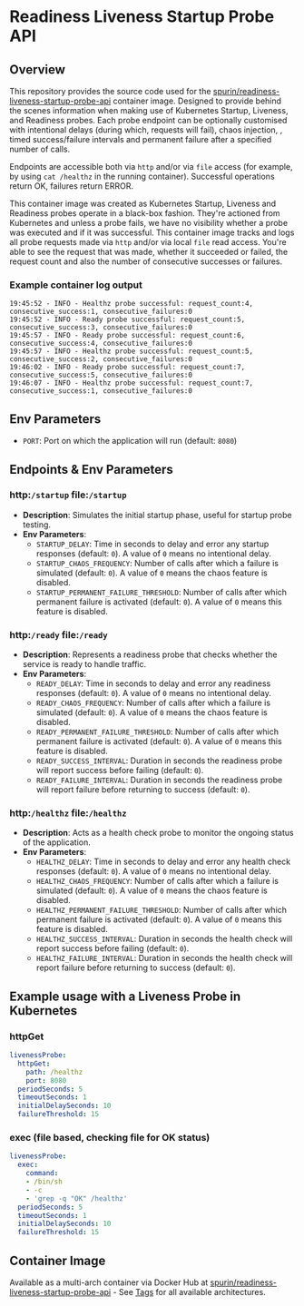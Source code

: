 # Readiness Liveness Startup Probe API

## Overview

This repository provides the source code used for the [spurin/readiness-liveness-startup-probe-api](https://hub.docker.com/r/spurin/readiness-liveness-startup-probe-api) container image. Designed to provide behind the scenes information when making use of Kubernetes Startup, Liveness, and Readiness probes. Each probe endpoint can be optionally customised with intentional delays (during which, requests will fail), chaos injection, , timed success/failure intervals and permanent failure after a specified number of calls.

Endpoints are accessible both via `http` and/or via `file` access (for example, by using `cat /healthz` in the running container). Successful operations return OK, failures return ERROR.

This container image was created as Kubernetes Startup, Liveness and Readiness probes operate in a black-box fashion. They're actioned from Kubernetes and unless a probe fails, we have no visibility whether a probe was executed and if it was successful. This container image tracks and logs all probe requests made via `http` and/or via local `file` read access. You're able to see the request that was made, whether it succeeded or failed, the request count and also the number of consecutive successes or failures.

### Example container log output

```
19:45:52 - INFO - Healthz probe successful: request_count:4, consecutive_success:1, consecutive_failures:0
19:45:52 - INFO - Ready probe successful: request_count:5, consecutive_success:3, consecutive_failures:0
19:45:57 - INFO - Ready probe successful: request_count:6, consecutive_success:4, consecutive_failures:0
19:45:57 - INFO - Healthz probe successful: request_count:5, consecutive_success:2, consecutive_failures:0
19:46:02 - INFO - Ready probe successful: request_count:7, consecutive_success:5, consecutive_failures:0
19:46:07 - INFO - Healthz probe successful: request_count:7, consecutive_success:1, consecutive_failures:0
```

## Env Parameters

- `PORT`: Port on which the application will run (default: `8080`)

## Endpoints & Env Parameters

### http:`/startup` file:`/startup`

- **Description**: Simulates the initial startup phase, useful for startup probe testing.
- **Env Parameters**:
  - `STARTUP_DELAY`: Time in seconds to delay and error any startup responses (default: `0`). A value of `0` means no intentional delay.
  - `STARTUP_CHAOS_FREQUENCY`: Number of calls after which a failure is simulated (default: `0`). A value of `0` means the chaos feature is disabled.
  - `STARTUP_PERMANENT_FAILURE_THRESHOLD`: Number of calls after which permanent failure is activated (default: `0`). A value of `0` means this feature is disabled.

### http:`/ready` file:`/ready`

- **Description**: Represents a readiness probe that checks whether the service is ready to handle traffic.
- **Env Parameters**:
  - `READY_DELAY`: Time in seconds to delay and error any readiness responses (default: `0`). A value of `0` means no intentional delay.
  - `READY_CHAOS_FREQUENCY`: Number of calls after which a failure is simulated (default: `0`). A value of `0` means the chaos feature is disabled.
  - `READY_PERMANENT_FAILURE_THRESHOLD`: Number of calls after which permanent failure is activated (default: `0`). A value of `0` means this feature is disabled.
  - `READY_SUCCESS_INTERVAL`: Duration in seconds the readiness probe will report success before failing (default: `0`).
  - `READY_FAILURE_INTERVAL`: Duration in seconds the readiness probe will report failure before returning to success (default: `0`).

### http:`/healthz` file:`/healthz`

- **Description**: Acts as a health check probe to monitor the ongoing status of the application.
- **Env Parameters**:
  - `HEALTHZ_DELAY`: Time in seconds to delay and error any health check responses (default: `0`). A value of `0` means no intentional delay.
  - `HEALTHZ_CHAOS_FREQUENCY`: Number of calls after which a failure is simulated (default: `0`). A value of `0` means the chaos feature is disabled.
  - `HEALTHZ_PERMANENT_FAILURE_THRESHOLD`: Number of calls after which permanent failure is activated (default: `0`). A value of `0` means this feature is disabled.
  - `HEALTHZ_SUCCESS_INTERVAL`: Duration in seconds the health check will report success before failing (default: `0`).
  - `HEALTHZ_FAILURE_INTERVAL`: Duration in seconds the health check will report failure before returning to success (default: `0`).

## Example usage with a Liveness Probe in Kubernetes

### httpGet

```yaml
livenessProbe:
  httpGet:
    path: /healthz
    port: 8080
  periodSeconds: 5
  timeoutSeconds: 1
  initialDelaySeconds: 10
  failureThreshold: 15
```

### exec (file based, checking file for OK status)

```yaml
livenessProbe:
  exec:
    command:
    - /bin/sh
    - -c
    - 'grep -q "OK" /healthz'
  periodSeconds: 5
  timeoutSeconds: 1
  initialDelaySeconds: 10
  failureThreshold: 15
```

## Container Image

Available as a multi-arch container via Docker Hub at [spurin/readiness-liveness-startup-probe-api](https://hub.docker.com/r/spurin/readiness-liveness-startup-probe-api) - See [Tags](https://hub.docker.com/r/spurin/readiness-liveness-startup-probe-api/tags) for all available architectures.
